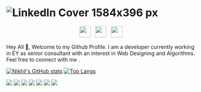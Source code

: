 # ![LinkedIn Cover 1584x396 px](https://user-images.githubusercontent.com/16606820/174751201-560e64ca-4120-4832-8893-a494b06a2b87.gif)

<p align='center'>
<a href="https://twitter.com/ra012hul"><img height="30" src="https://github.com/WaylonWalker/WaylonWalker/blob/main/icon/twitter.png?raw=true" target="_blank"></a>&nbsp;&nbsp;
<a href="https://www.instagram.com/nikhilsrivastava2503/"><img height="30" src="https://github.com/WaylonWalker/WaylonWalker/blob/main/icon/instagram.jpg?raw=true" target="_blank"></a>&nbsp;&nbsp;
<a href="https://www.linkedin.com/in/nikhil-srivastava-90a23277/"><img height="30" src="https://github.com/WaylonWalker/WaylonWalker/blob/main/icon/linkedin.png?raw=true"></a>
</p>

Hey All 👋,
Welcome to my Github Profile. I am a developer currently working in EY as senior consultant with an interest in Web Designing and Algorithms. Feel free to connect with me .

[![Nikhil's GitHub stats](https://github-readme-stats.vercel.app/api?username=nikhil050394)](https://github.com/nikhil050394/github-readme-stats)
[![Top Langs](https://github-readme-stats.vercel.app/api/top-langs/?username=nikhil050394&layout=compact)](https://github.com/nikhil050394/github-readme-stats)
<!---
nikhil050394/nikhil050394 is a ✨ special ✨ repository because its `README.md` (this file) appears on your GitHub profile.
You can click the Preview link to take a look at your changes.
--->

![](https://img.shields.io/badge/<Code>-<HTML>-informational?style=flat&logo=<LOGO_NAME>&logoColor=white&color=2bbc8a)
![](https://img.shields.io/badge/<FrontEnd>-<HTML>-informational?style=flat&logo=<LOGO_NAME>&logoColor=white&color=2bbc8a)
![](https://img.shields.io/badge/<FrontEnd>-<Angular>-informational?style=flat&logo=<LOGO_NAME>&logoColor=white&color=2bbc8a)
![](https://img.shields.io/badge/<Database>-<SQL>-informational?style=flat&logo=<LOGO_NAME>&logoColor=white&color=2bbc8a)
![](https://img.shields.io/badge/<Database>-<OracleSQL>-informational?style=flat&logo=<LOGO_NAME>&logoColor=white&color=2bbc8a)
![](https://img.shields.io/badge/<Cloud>-<Azure>-informational?style=flat&logo=<LOGO_NAME>&logoColor=white&color=2bbc8a)
![](https://img.shields.io/badge/<OS>-<Windows/Mac>-informational?style=flat&logo=<LOGO_NAME>&logoColor=white&color=2bbc8a)

